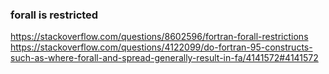 ### forall is restricted 
https://stackoverflow.com/questions/8602596/fortran-forall-restrictions
https://stackoverflow.com/questions/4122099/do-fortran-95-constructs-such-as-where-forall-and-spread-generally-result-in-fa/4141572#4141572
